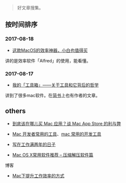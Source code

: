 



> 好文章搜集。

## 按时间排序



### 2017-08-18

- [这款MacOS的效率神器，小白也值得买](https://zhuanlan.zhihu.com/p/28580894)

讲的是效率软件「Alfred」的使用，能看懂。





### 2017-08-17

- [我的「工具箱」——关于工具和它背后的哲学](https://www.zybuluo.com/jianshu/note/274626#alfred效率神器)

讲到了很多mac软件。在[简书](http://www.jianshu.com/p/0e11c71368ae)上也有作者的文章。







## others

- [到底该在哪儿买 Mac 应用？谈 Mac App Store 的利与弊](http://sspai.com/28286)


- [Mac 开发者常用的工具](http://www.oschina.net/news/53946/mac-dev-tools)、[mac 常用的开发工具](http://www.itdadao.com/articles/c15a320054p0.html)

- [写在工作满两年的日子](http://slarker.me/2016/04/29/%E5%86%99%E5%9C%A8%E5%B7%A5%E4%BD%9C%E6%BB%A1%E4%B8%A4%E5%B9%B4%E7%9A%84%E6%97%A5%E5%AD%90/)


- [Mac OS X常用软件推荐 – 压缩解压软件篇](http://www.macgg.com/archives/21367.html)


博客

- [Mac下提升工作效率的方式](http://mrpeak.cn/blog/mac-efficiency/)



